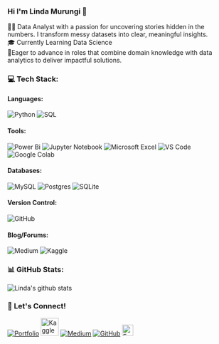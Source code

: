 ### Hi I'm Linda Murungi 👋

:woman_technologist: Data Analyst with a passion for uncovering stories hidden in the numbers. I transform messy datasets into clear, meaningful insights.  
:mortar_board: Currently Learning Data Science  
:thought_balloon:Eager to advance in roles that combine domain knowledge with data analytics to deliver impactful solutions.

### 💻 Tech Stack:
#### Languages:  
![Python](https://img.shields.io/badge/python-3670A0?style=for-the-badge&logo=python&logoColor=ffdd54) ![SQL](https://img.shields.io/badge/SQL-4479A1?style=for-the-badge&logo=postgresql&logoColor=white) 

#### Tools:  
![Power Bi](https://img.shields.io/badge/power_bi-F2C811?style=for-the-badge&logo=powerbi&logoColor=black)  ![Jupyter Notebook](https://img.shields.io/badge/jupyter-%23FA0F00.svg?style=for-the-badge&logo=jupyter&logoColor=white) ![Microsoft Excel](https://img.shields.io/badge/Microsoft_Excel-217346?style=for-the-badge&logo=microsoft-excel&logoColor=white) ![VS Code](https://img.shields.io/badge/VS%20Code-007ACC?style=for-the-badge&logo=visual-studio-code&logoColor=white) ![Google Colab](https://img.shields.io/badge/Google%20Colab-F9AB00?style=for-the-badge&logo=google-colab&logoColor=black) 

#### Databases:  
![MySQL](https://img.shields.io/badge/mysql-4479A1.svg?style=for-the-badge&logo=mysql&logoColor=white) ![Postgres](https://img.shields.io/badge/postgres-%23316192.svg?style=for-the-badge&logo=postgresql&logoColor=white)  ![SQLite](https://img.shields.io/badge/sqlite-%2307405e.svg?style=for-the-badge&logo=sqlite&logoColor=white)

#### Version Control:  
![GitHub](https://img.shields.io/badge/github-%23121011.svg?style=for-the-badge&logo=github&logoColor=white)

#### Blog/Forums:   
![Medium](https://img.shields.io/badge/Medium-12100E?style=for-the-badge&logo=medium&logoColor=white) ![Kaggle](https://img.shields.io/badge/Kaggle-035a7d?style=for-the-badge&logo=kaggle&logoColor=white)


### 📊 GitHub Stats:
![Linda's github stats](https://github-readme-stats.vercel.app/api?username=LMjuju10&count_private=true&include_all_commits=true&show_icons=true&theme=jolly&hide_rank=false)

### 🔗 Let's Connect!

[![Portfolio](https://img.shields.io/badge/Visit-My_Portfolio-blue?style=flat&logo)](https://www.datascienceportfol.io/lindamurungi5)    [<img src="https://upload.wikimedia.org/wikipedia/commons/7/7c/Kaggle_logo.png" alt="Kaggle Logo" width="40"/>](https://www.kaggle.com/lindamurungi)    [![Medium](https://img.shields.io/badge/Medium-12100E?style=flat&logo=medium&logoColor=white)](https://medium.com/@lindamurungi5)    [![GitHub](https://img.shields.io/badge/GitHub-181717?style=flat&logo=github&logoColor=white)](https://github.com/LMjuju10)    <img src="https://img.icons8.com/ios-filled/50/000000/new-post.png" alt="Email Logo" width="25"/>


